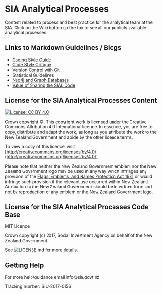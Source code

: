 # SIA Analytical Processes

Content related to process and best practice for the analytical team at the SIA. Click on the Wiki button up the top to see all our publicly available analytical processes.

## Links to Markdown Guidelines / Blogs
* [Coding Style Guide](https://nz-social-investment-agency.github.io/sia_analytical_processes/output/sia_coding_style_guide.html)
* [Code Style Critique](https://nz-social-investment-agency.github.io/sia_analytical_processes/output/coding_style_critique.html)
* [Version Control with Git](https://nz-social-investment-agency.github.io/sia_analytical_processes/output/git_version_control.html)
* [Statistical Guidelines](https://nz-social-investment-agency.github.io/sia_analytical_processes/output/statistical_guidelines.html)
* [Neo4j and Graph Databases](https://nz-social-investment-agency.github.io/sia_analytical_processes/output/neo4j_and_graph_databases.html)
* [Value of Sharing the SIAL Code](https://nz-social-investment-agency.github.io/sia_analytical_processes/output/value_of_code_sharing.html)

## License for the SIA Analytical Processes Content
[![License: CC BY 4.0](https://i.creativecommons.org/l/by/4.0/88x31.png)](https://creativecommons.org/licenses/by/4.0/)

Crown copyright ©. This copyright work is licensed under the Creative Commons Attribution 4.0 International licence. In essence, you are free to copy, distribute and adapt the work, as long as you attribute the work to the New Zealand Government and abide by the other licence terms. 

To view a copy of this licence, visit [http://creativecommons.org/licenses/by/4.0/](http://creativecommons.org/licenses/by/4.0/). 

Please note that neither the New Zealand Government emblem nor the New Zealand Government logo may be used in any way which infringes any provision of the [Flags, Emblems, and Names Protection Act 1981](http://www.legislation.govt.nz/act/public/1981/0047/latest/whole.html) or would infringe such provision if the relevant use occurred within New Zealand. Attribution to the New Zealand Government should be in written form and not by reproduction of any emblem or the New Zealand Government logo.

## License for the SIA Analytical Processes Code Base
MIT Licence

Crown copyright (c) 2017, Social Investment Agency on behalf of the New Zealand Government.

See ![LICENSE.md](https://github.com/nz-social-investment-agency/sia_analytical_processes/blob/master/LICENSE) for more details.

## Getting Help
For more help/guidance email info@sia.govt.nz 

Tracking number: SIU-2017-0156
